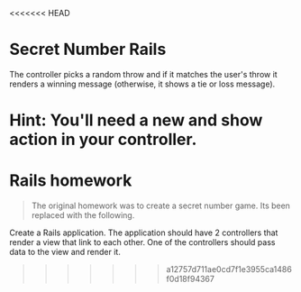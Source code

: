 <<<<<<< HEAD
# Secret Number Rails

The controller picks a random throw and if it matches the user's throw it renders a winning message (otherwise, it shows a tie or loss message).

Hint: You'll need a new and show action in your controller.
=======
# Rails homework

> The original homework was to create a secret number game. Its been replaced with the following.

Create a Rails application. The application should have 2 controllers that render a view that link to each other. One of the controllers should pass data to the view and render it.
>>>>>>> a12757d711ae0cd7f1e3955ca1486f0d18f94367
